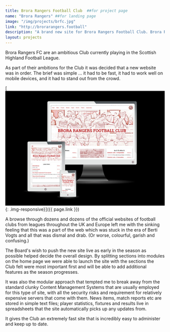 ```yaml
---
title: Brora Rangers Football Club  ##for project page
name: "Brora Rangers" ##for landing page
image: "/img/projects/brfc.jpg"
link: "http://brorarangers.football"
description: "A brand new site for Brora Rangers Football Club. Brora Rangers were looking for a site that would keep supporters informed and attract investment." ##for landing page
layout: projects
---
```

Brora Rangers FC are an ambitious Club currently playing in the Scottish Highland Football League. 

As part of their ambitions for the Club it was decided that a new website was in order. The brief was simple ... it had to be fast, it had to work well on mobile devices, and it had to stand out from the crowd.

[![Brora rangers FC website on different screen sizes](/img/projects/brora_rangers_screens.jpg){: .img-responsive}]({{ page.link }})

A browse through dozens and dozens of the official websites of football clubs from leagues throughout the UK and Europe left me with the sinking feeling that this was a part of the web which was stuck in the era of Berti Vogts and all that was dismal and drab. (Or worse, colourful, garish and confusing.)

The Board's wish to push the new site live as early in the season as possible helped decide the overall design. By splitting sections into modules on the home page we were able to launch the site with the sections the Club felt were most important first and will be able to add additional features as the season progresses.

It was also the modular approach that tempted me to break away from the standard clunky Content Management Systems that are usually employed for this type of site, with all the security risks and requirement for relatively expensive servers that come with them. News items, match reports etc are stored in simple text files; player statistics, fixtures and results live in spreadsheets that the site automatically picks up any updates from.

It gives the Club an extremely fast site that is incredibly easy to administer and keep up to date.